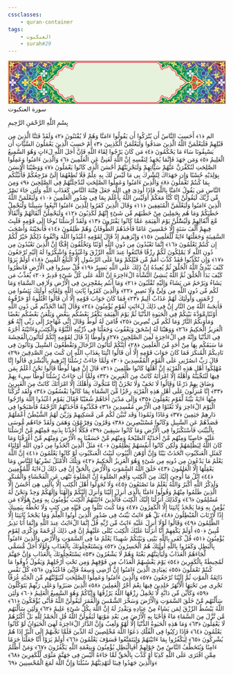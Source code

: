 ```yaml
---
cssclasses:
    - quran-container
tags:
    - العنكبوت
    - surah#29
---
```

<div class="quran-container">
<span class="second-border"></span>
<span class="border"></span>
<div class="head-container">
<img src="https://raw.githubusercontent.com/LORDyyyyy/obsidian-the_quran_vault/main/The%20Quran%20Vault/src/webview/surah_head.png" height=100>
<div class="surah-name">
<span class="surah-name-fnt">سورة العنكبوت</span>
</div>
</div>
<div class="quran-content">
<div class="name-of-god"> <p> بِسْمِ اللَّهِ الرَّحْمَنِ الرَّحِيمِ </p></div>
<p>
<span class="sign" id="f1">الم <span>﴿</span>١<span>﴾</span></span>
<span class="sign" id="f2">أَحَسِبَ النَّاسُ أَن يُتْرَكُوا أَن يَقُولُوا ءَامَنَّا وَهُمْ لَا يُفْتَنُونَ <span>﴿</span>٢<span>﴾</span></span>
<span class="sign" id="f3">وَلَقَدْ فَتَنَّا الَّذِينَ مِن قَبْلِهِمْ فَلَيَعْلَمَنَّ اللَّهُ الَّذِينَ صَدَقُوا وَلَيَعْلَمَنَّ الْكَذِبِينَ <span>﴿</span>٣<span>﴾</span></span>
<span class="sign" id="f4">أَمْ حَسِبَ الَّذِينَ يَعْمَلُونَ السَّئَِّاتِ أَن يَسْبِقُونَا سَاءَ مَا يَحْكُمُونَ <span>﴿</span>٤<span>﴾</span></span>
<span class="sign" id="f5">مَن كَانَ يَرْجُوا لِقَاءَ اللَّهِ فَإِنَّ أَجَلَ اللَّهِ لَءَاتٍ وَهُوَ السَّمِيعُ الْعَلِيمُ <span>﴿</span>٥<span>﴾</span></span>
<span class="sign" id="f6">وَمَن جَهَدَ فَإِنَّمَا يُجَهِدُ لِنَفْسِهِ إِنَّ اللَّهَ لَغَنِىٌّ عَنِ الْعَلَمِينَ <span>﴿</span>٦<span>﴾</span></span>
<span class="sign" id="f7">وَالَّذِينَ ءَامَنُوا وَعَمِلُوا الصَّلِحَتِ لَنُكَفِّرَنَّ عَنْهُمْ سَئَِّاتِهِمْ وَلَنَجْزِيَنَّهُمْ أَحْسَنَ الَّذِى كَانُوا يَعْمَلُونَ <span>﴿</span>٧<span>﴾</span></span>
<span class="sign" id="f8">وَوَصَّيْنَا الْإِنسَنَ بِوَلِدَيْهِ حُسْنًا وَإِن جَهَدَاكَ لِتُشْرِكَ بِى مَا لَيْسَ لَكَ بِهِ عِلْمٌ فَلَا تُطِعْهُمَا إِلَىَّ مَرْجِعُكُمْ فَأُنَبِّئُكُم بِمَا كُنتُمْ تَعْمَلُونَ <span>﴿</span>٨<span>﴾</span></span>
<span class="sign" id="f9">وَالَّذِينَ ءَامَنُوا وَعَمِلُوا الصَّلِحَتِ لَنُدْخِلَنَّهُمْ فِى الصَّلِحِينَ <span>﴿</span>٩<span>﴾</span></span>
<span class="sign" id="f10">وَمِنَ النَّاسِ مَن يَقُولُ ءَامَنَّا بِاللَّهِ فَإِذَا أُوذِىَ فِى اللَّهِ جَعَلَ فِتْنَةَ النَّاسِ كَعَذَابِ اللَّهِ وَلَئِن جَاءَ نَصْرٌ مِّن رَّبِّكَ لَيَقُولُنَّ إِنَّا كُنَّا مَعَكُمْ أَوَلَيْسَ اللَّهُ بِأَعْلَمَ بِمَا فِى صُدُورِ الْعَلَمِينَ <span>﴿</span>١۰<span>﴾</span></span>
<span class="sign" id="f11">وَلَيَعْلَمَنَّ اللَّهُ الَّذِينَ ءَامَنُوا وَلَيَعْلَمَنَّ الْمُنَفِقِينَ <span>﴿</span>١١<span>﴾</span></span>
<span class="sign" id="f12">وَقَالَ الَّذِينَ كَفَرُوا لِلَّذِينَ ءَامَنُوا اتَّبِعُوا سَبِيلَنَا وَلْنَحْمِلْ خَطَيَكُمْ وَمَا هُم بِحَمِلِينَ مِنْ خَطَيَهُم مِّن شَىْءٍ إِنَّهُمْ لَكَذِبُونَ <span>﴿</span>١٢<span>﴾</span></span>
<span class="sign" id="f13">وَلَيَحْمِلُنَّ أَثْقَالَهُمْ وَأَثْقَالًا مَّعَ أَثْقَالِهِمْ وَلَيُسَْٔلُنَّ يَوْمَ الْقِيَمَةِ عَمَّا كَانُوا يَفْتَرُونَ <span>﴿</span>١٣<span>﴾</span></span>
<span class="sign" id="f14">وَلَقَدْ أَرْسَلْنَا نُوحًا إِلَى قَوْمِهِ فَلَبِثَ فِيهِمْ أَلْفَ سَنَةٍ إِلَّا خَمْسِينَ عَامًا فَأَخَذَهُمُ الطُّوفَانُ وَهُمْ ظَلِمُونَ <span>﴿</span>١٤<span>﴾</span></span>
<span class="sign" id="f15">فَأَنجَيْنَهُ وَأَصْحَبَ السَّفِينَةِ وَجَعَلْنَهَا ءَايَةً لِّلْعَلَمِينَ <span>﴿</span>١٥<span>﴾</span></span>
<span class="sign" id="f16">وَإِبْرَهِيمَ إِذْ قَالَ لِقَوْمِهِ اعْبُدُوا اللَّهَ وَاتَّقُوهُ ذَلِكُمْ خَيْرٌ لَّكُمْ إِن كُنتُمْ تَعْلَمُونَ <span>﴿</span>١٦<span>﴾</span></span>
<span class="sign" id="f17">إِنَّمَا تَعْبُدُونَ مِن دُونِ اللَّهِ أَوْثَنًا وَتَخْلُقُونَ إِفْكًا إِنَّ الَّذِينَ تَعْبُدُونَ مِن دُونِ اللَّهِ لَا يَمْلِكُونَ لَكُمْ رِزْقًا فَابْتَغُوا عِندَ اللَّهِ الرِّزْقَ وَاعْبُدُوهُ وَاشْكُرُوا لَهُ إِلَيْهِ تُرْجَعُونَ <span>﴿</span>١٧<span>﴾</span></span>
<span class="sign" id="f18">وَإِن تُكَذِّبُوا فَقَدْ كَذَّبَ أُمَمٌ مِّن قَبْلِكُمْ وَمَا عَلَى الرَّسُولِ إِلَّا الْبَلَغُ الْمُبِينُ <span>﴿</span>١٨<span>﴾</span></span>
<span class="sign" id="f19">أَوَلَمْ يَرَوْا كَيْفَ يُبْدِئُ اللَّهُ الْخَلْقَ ثُمَّ يُعِيدُهُ إِنَّ ذَلِكَ عَلَى اللَّهِ يَسِيرٌ <span>﴿</span>١٩<span>﴾</span></span>
<span class="sign" id="f20">قُلْ سِيرُوا فِى الْأَرْضِ فَانظُرُوا كَيْفَ بَدَأَ الْخَلْقَ ثُمَّ اللَّهُ يُنشِئُ النَّشْأَةَ الْءَاخِرَةَ إِنَّ اللَّهَ عَلَى كُلِّ شَىْءٍ قَدِيرٌ <span>﴿</span>٢۰<span>﴾</span></span>
<span class="sign" id="f21">يُعَذِّبُ مَن يَشَاءُ وَيَرْحَمُ مَن يَشَاءُ وَإِلَيْهِ تُقْلَبُونَ <span>﴿</span>٢١<span>﴾</span></span>
<span class="sign" id="f22">وَمَا أَنتُم بِمُعْجِزِينَ فِى الْأَرْضِ وَلَا فِى السَّمَاءِ وَمَا لَكُم مِّن دُونِ اللَّهِ مِن وَلِىٍّ وَلَا نَصِيرٍ <span>﴿</span>٢٢<span>﴾</span></span>
<span class="sign" id="f23">وَالَّذِينَ كَفَرُوا بَِٔايَتِ اللَّهِ وَلِقَائِهِ أُولَئِكَ يَئِسُوا مِن رَّحْمَتِى وَأُولَئِكَ لَهُمْ عَذَابٌ أَلِيمٌ <span>﴿</span>٢٣<span>﴾</span></span>
<span class="sign" id="f24">فَمَا كَانَ جَوَابَ قَوْمِهِ إِلَّا أَن قَالُوا اقْتُلُوهُ أَوْ حَرِّقُوهُ فَأَنجَىهُ اللَّهُ مِنَ النَّارِ إِنَّ فِى ذَلِكَ لَءَايَتٍ لِّقَوْمٍ يُؤْمِنُونَ <span>﴿</span>٢٤<span>﴾</span></span>
<span class="sign" id="f25">وَقَالَ إِنَّمَا اتَّخَذْتُم مِّن دُونِ اللَّهِ أَوْثَنًا مَّوَدَّةَ بَيْنِكُمْ فِى الْحَيَوةِ الدُّنْيَا ثُمَّ يَوْمَ الْقِيَمَةِ يَكْفُرُ بَعْضُكُم بِبَعْضٍ وَيَلْعَنُ بَعْضُكُم بَعْضًا وَمَأْوَىكُمُ النَّارُ وَمَا لَكُم مِّن نَّصِرِينَ <span>﴿</span>٢٥<span>﴾</span></span>
<span class="sign" id="f26">فََٔامَنَ لَهُ لُوطٌ وَقَالَ إِنِّى مُهَاجِرٌ إِلَى رَبِّى إِنَّهُ هُوَ الْعَزِيزُ الْحَكِيمُ <span>﴿</span>٢٦<span>﴾</span></span>
<span class="sign" id="f27">وَوَهَبْنَا لَهُ إِسْحَقَ وَيَعْقُوبَ وَجَعَلْنَا فِى ذُرِّيَّتِهِ النُّبُوَّةَ وَالْكِتَبَ وَءَاتَيْنَهُ أَجْرَهُ فِى الدُّنْيَا وَإِنَّهُ فِى الْءَاخِرَةِ لَمِنَ الصَّلِحِينَ <span>﴿</span>٢٧<span>﴾</span></span>
<span class="sign" id="f28">وَلُوطًا إِذْ قَالَ لِقَوْمِهِ إِنَّكُمْ لَتَأْتُونَ الْفَحِشَةَ مَا سَبَقَكُم بِهَا مِنْ أَحَدٍ مِّنَ الْعَلَمِينَ <span>﴿</span>٢٨<span>﴾</span></span>
<span class="sign" id="f29">أَئِنَّكُمْ لَتَأْتُونَ الرِّجَالَ وَتَقْطَعُونَ السَّبِيلَ وَتَأْتُونَ فِى نَادِيكُمُ الْمُنكَرَ فَمَا كَانَ جَوَابَ قَوْمِهِ إِلَّا أَن قَالُوا ائْتِنَا بِعَذَابِ اللَّهِ إِن كُنتَ مِنَ الصَّدِقِينَ <span>﴿</span>٢٩<span>﴾</span></span>
<span class="sign" id="f30">قَالَ رَبِّ انصُرْنِى عَلَى الْقَوْمِ الْمُفْسِدِينَ <span>﴿</span>٣۰<span>﴾</span></span>
<span class="sign" id="f31">وَلَمَّا جَاءَتْ رُسُلُنَا إِبْرَهِيمَ بِالْبُشْرَى قَالُوا إِنَّا مُهْلِكُوا أَهْلِ هَذِهِ الْقَرْيَةِ إِنَّ أَهْلَهَا كَانُوا ظَلِمِينَ <span>﴿</span>٣١<span>﴾</span></span>
<span class="sign" id="f32">قَالَ إِنَّ فِيهَا لُوطًا قَالُوا نَحْنُ أَعْلَمُ بِمَن فِيهَا لَنُنَجِّيَنَّهُ وَأَهْلَهُ إِلَّا امْرَأَتَهُ كَانَتْ مِنَ الْغَبِرِينَ <span>﴿</span>٣٢<span>﴾</span></span>
<span class="sign" id="f33">وَلَمَّا أَن جَاءَتْ رُسُلُنَا لُوطًا سِىءَ بِهِمْ وَضَاقَ بِهِمْ ذَرْعًا وَقَالُوا لَا تَخَفْ وَلَا تَحْزَنْ إِنَّا مُنَجُّوكَ وَأَهْلَكَ إِلَّا امْرَأَتَكَ كَانَتْ مِنَ الْغَبِرِينَ <span>﴿</span>٣٣<span>﴾</span></span>
<span class="sign" id="f34">إِنَّا مُنزِلُونَ عَلَى أَهْلِ هَذِهِ الْقَرْيَةِ رِجْزًا مِّنَ السَّمَاءِ بِمَا كَانُوا يَفْسُقُونَ <span>﴿</span>٣٤<span>﴾</span></span>
<span class="sign" id="f35">وَلَقَد تَّرَكْنَا مِنْهَا ءَايَةً بَيِّنَةً لِّقَوْمٍ يَعْقِلُونَ <span>﴿</span>٣٥<span>﴾</span></span>
<span class="sign" id="f36">وَإِلَى مَدْيَنَ أَخَاهُمْ شُعَيْبًا فَقَالَ يَقَوْمِ اعْبُدُوا اللَّهَ وَارْجُوا الْيَوْمَ الْءَاخِرَ وَلَا تَعْثَوْا فِى الْأَرْضِ مُفْسِدِينَ <span>﴿</span>٣٦<span>﴾</span></span>
<span class="sign" id="f37">فَكَذَّبُوهُ فَأَخَذَتْهُمُ الرَّجْفَةُ فَأَصْبَحُوا فِى دَارِهِمْ جَثِمِينَ <span>﴿</span>٣٧<span>﴾</span></span>
<span class="sign" id="f38">وَعَادًا وَثَمُودَا وَقَد تَّبَيَّنَ لَكُم مِّن مَّسَكِنِهِمْ وَزَيَّنَ لَهُمُ الشَّيْطَنُ أَعْمَلَهُمْ فَصَدَّهُمْ عَنِ السَّبِيلِ وَكَانُوا مُسْتَبْصِرِينَ <span>﴿</span>٣٨<span>﴾</span></span>
<span class="sign" id="f39">وَقَرُونَ وَفِرْعَوْنَ وَهَمَنَ وَلَقَدْ جَاءَهُم مُّوسَى بِالْبَيِّنَتِ فَاسْتَكْبَرُوا فِى الْأَرْضِ وَمَا كَانُوا سَبِقِينَ <span>﴿</span>٣٩<span>﴾</span></span>
<span class="sign" id="f40">فَكُلًّا أَخَذْنَا بِذَنبِهِ فَمِنْهُم مَّنْ أَرْسَلْنَا عَلَيْهِ حَاصِبًا وَمِنْهُم مَّنْ أَخَذَتْهُ الصَّيْحَةُ وَمِنْهُم مَّنْ خَسَفْنَا بِهِ الْأَرْضَ وَمِنْهُم مَّنْ أَغْرَقْنَا وَمَا كَانَ اللَّهُ لِيَظْلِمَهُمْ وَلَكِن كَانُوا أَنفُسَهُمْ يَظْلِمُونَ <span>﴿</span>٤۰<span>﴾</span></span>
<span class="sign" id="f41">مَثَلُ الَّذِينَ اتَّخَذُوا مِن دُونِ اللَّهِ أَوْلِيَاءَ كَمَثَلِ الْعَنكَبُوتِ اتَّخَذَتْ بَيْتًا وَإِنَّ أَوْهَنَ الْبُيُوتِ لَبَيْتُ الْعَنكَبُوتِ لَوْ كَانُوا يَعْلَمُونَ <span>﴿</span>٤١<span>﴾</span></span>
<span class="sign" id="f42">إِنَّ اللَّهَ يَعْلَمُ مَا يَدْعُونَ مِن دُونِهِ مِن شَىْءٍ وَهُوَ الْعَزِيزُ الْحَكِيمُ <span>﴿</span>٤٢<span>﴾</span></span>
<span class="sign" id="f43">وَتِلْكَ الْأَمْثَلُ نَضْرِبُهَا لِلنَّاسِ وَمَا يَعْقِلُهَا إِلَّا الْعَلِمُونَ <span>﴿</span>٤٣<span>﴾</span></span>
<span class="sign" id="f44">خَلَقَ اللَّهُ السَّمَوَتِ وَالْأَرْضَ بِالْحَقِّ إِنَّ فِى ذَلِكَ لَءَايَةً لِّلْمُؤْمِنِينَ <span>﴿</span>٤٤<span>﴾</span></span>
<span class="sign" id="f45">اتْلُ مَا أُوحِىَ إِلَيْكَ مِنَ الْكِتَبِ وَأَقِمِ الصَّلَوةَ إِنَّ الصَّلَوةَ تَنْهَى عَنِ الْفَحْشَاءِ وَالْمُنكَرِ وَلَذِكْرُ اللَّهِ أَكْبَرُ وَاللَّهُ يَعْلَمُ مَا تَصْنَعُونَ <span>﴿</span>٤٥<span>﴾</span></span>
<span class="sign" id="f46">وَلَا تُجَدِلُوا أَهْلَ الْكِتَبِ إِلَّا بِالَّتِى هِىَ أَحْسَنُ إِلَّا الَّذِينَ ظَلَمُوا مِنْهُمْ وَقُولُوا ءَامَنَّا بِالَّذِى أُنزِلَ إِلَيْنَا وَأُنزِلَ إِلَيْكُمْ وَإِلَهُنَا وَإِلَهُكُمْ وَحِدٌ وَنَحْنُ لَهُ مُسْلِمُونَ <span>﴿</span>٤٦<span>﴾</span></span>
<span class="sign" id="f47">وَكَذَلِكَ أَنزَلْنَا إِلَيْكَ الْكِتَبَ فَالَّذِينَ ءَاتَيْنَهُمُ الْكِتَبَ يُؤْمِنُونَ بِهِ وَمِنْ هَؤُلَاءِ مَن يُؤْمِنُ بِهِ وَمَا يَجْحَدُ بَِٔايَتِنَا إِلَّا الْكَفِرُونَ <span>﴿</span>٤٧<span>﴾</span></span>
<span class="sign" id="f48">وَمَا كُنتَ تَتْلُوا مِن قَبْلِهِ مِن كِتَبٍ وَلَا تَخُطُّهُ بِيَمِينِكَ إِذًا لَّارْتَابَ الْمُبْطِلُونَ <span>﴿</span>٤٨<span>﴾</span></span>
<span class="sign" id="f49">بَلْ هُوَ ءَايَتٌ بَيِّنَتٌ فِى صُدُورِ الَّذِينَ أُوتُوا الْعِلْمَ وَمَا يَجْحَدُ بَِٔايَتِنَا إِلَّا الظَّلِمُونَ <span>﴿</span>٤٩<span>﴾</span></span>
<span class="sign" id="f50">وَقَالُوا لَوْلَا أُنزِلَ عَلَيْهِ ءَايَتٌ مِّن رَّبِّهِ قُلْ إِنَّمَا الْءَايَتُ عِندَ اللَّهِ وَإِنَّمَا أَنَا نَذِيرٌ مُّبِينٌ <span>﴿</span>٥۰<span>﴾</span></span>
<span class="sign" id="f51">أَوَلَمْ يَكْفِهِمْ أَنَّا أَنزَلْنَا عَلَيْكَ الْكِتَبَ يُتْلَى عَلَيْهِمْ إِنَّ فِى ذَلِكَ لَرَحْمَةً وَذِكْرَى لِقَوْمٍ يُؤْمِنُونَ <span>﴿</span>٥١<span>﴾</span></span>
<span class="sign" id="f52">قُلْ كَفَى بِاللَّهِ بَيْنِى وَبَيْنَكُمْ شَهِيدًا يَعْلَمُ مَا فِى السَّمَوَتِ وَالْأَرْضِ وَالَّذِينَ ءَامَنُوا بِالْبَطِلِ وَكَفَرُوا بِاللَّهِ أُولَئِكَ هُمُ الْخَسِرُونَ <span>﴿</span>٥٢<span>﴾</span></span>
<span class="sign" id="f53">وَيَسْتَعْجِلُونَكَ بِالْعَذَابِ وَلَوْلَا أَجَلٌ مُّسَمًّى لَّجَاءَهُمُ الْعَذَابُ وَلَيَأْتِيَنَّهُم بَغْتَةً وَهُمْ لَا يَشْعُرُونَ <span>﴿</span>٥٣<span>﴾</span></span>
<span class="sign" id="f54">يَسْتَعْجِلُونَكَ بِالْعَذَابِ وَإِنَّ جَهَنَّمَ لَمُحِيطَةٌ بِالْكَفِرِينَ <span>﴿</span>٥٤<span>﴾</span></span>
<span class="sign" id="f55">يَوْمَ يَغْشَىهُمُ الْعَذَابُ مِن فَوْقِهِمْ وَمِن تَحْتِ أَرْجُلِهِمْ وَيَقُولُ ذُوقُوا مَا كُنتُمْ تَعْمَلُونَ <span>﴿</span>٥٥<span>﴾</span></span>
<span class="sign" id="f56">يَعِبَادِىَ الَّذِينَ ءَامَنُوا إِنَّ أَرْضِى وَسِعَةٌ فَإِيَّىَ فَاعْبُدُونِ <span>﴿</span>٥٦<span>﴾</span></span>
<span class="sign" id="f57">كُلُّ نَفْسٍ ذَائِقَةُ الْمَوْتِ ثُمَّ إِلَيْنَا تُرْجَعُونَ <span>﴿</span>٥٧<span>﴾</span></span>
<span class="sign" id="f58">وَالَّذِينَ ءَامَنُوا وَعَمِلُوا الصَّلِحَتِ لَنُبَوِّئَنَّهُم مِّنَ الْجَنَّةِ غُرَفًا تَجْرِى مِن تَحْتِهَا الْأَنْهَرُ خَلِدِينَ فِيهَا نِعْمَ أَجْرُ الْعَمِلِينَ <span>﴿</span>٥٨<span>﴾</span></span>
<span class="sign" id="f59">الَّذِينَ صَبَرُوا وَعَلَى رَبِّهِمْ يَتَوَكَّلُونَ <span>﴿</span>٥٩<span>﴾</span></span>
<span class="sign" id="f60">وَكَأَيِّن مِّن دَابَّةٍ لَّا تَحْمِلُ رِزْقَهَا اللَّهُ يَرْزُقُهَا وَإِيَّاكُمْ وَهُوَ السَّمِيعُ الْعَلِيمُ <span>﴿</span>٦۰<span>﴾</span></span>
<span class="sign" id="f61">وَلَئِن سَأَلْتَهُم مَّنْ خَلَقَ السَّمَوَتِ وَالْأَرْضَ وَسَخَّرَ الشَّمْسَ وَالْقَمَرَ لَيَقُولُنَّ اللَّهُ فَأَنَّى يُؤْفَكُونَ <span>﴿</span>٦١<span>﴾</span></span>
<span class="sign" id="f62">اللَّهُ يَبْسُطُ الرِّزْقَ لِمَن يَشَاءُ مِنْ عِبَادِهِ وَيَقْدِرُ لَهُ إِنَّ اللَّهَ بِكُلِّ شَىْءٍ عَلِيمٌ <span>﴿</span>٦٢<span>﴾</span></span>
<span class="sign" id="f63">وَلَئِن سَأَلْتَهُم مَّن نَّزَّلَ مِنَ السَّمَاءِ مَاءً فَأَحْيَا بِهِ الْأَرْضَ مِن بَعْدِ مَوْتِهَا لَيَقُولُنَّ اللَّهُ قُلِ الْحَمْدُ لِلَّهِ بَلْ أَكْثَرُهُمْ لَا يَعْقِلُونَ <span>﴿</span>٦٣<span>﴾</span></span>
<span class="sign" id="f64">وَمَا هَذِهِ الْحَيَوةُ الدُّنْيَا إِلَّا لَهْوٌ وَلَعِبٌ وَإِنَّ الدَّارَ الْءَاخِرَةَ لَهِىَ الْحَيَوَانُ لَوْ كَانُوا يَعْلَمُونَ <span>﴿</span>٦٤<span>﴾</span></span>
<span class="sign" id="f65">فَإِذَا رَكِبُوا فِى الْفُلْكِ دَعَوُا اللَّهَ مُخْلِصِينَ لَهُ الدِّينَ فَلَمَّا نَجَّىهُمْ إِلَى الْبَرِّ إِذَا هُمْ يُشْرِكُونَ <span>﴿</span>٦٥<span>﴾</span></span>
<span class="sign" id="f66">لِيَكْفُرُوا بِمَا ءَاتَيْنَهُمْ وَلِيَتَمَتَّعُوا فَسَوْفَ يَعْلَمُونَ <span>﴿</span>٦٦<span>﴾</span></span>
<span class="sign" id="f67">أَوَلَمْ يَرَوْا أَنَّا جَعَلْنَا حَرَمًا ءَامِنًا وَيُتَخَطَّفُ النَّاسُ مِنْ حَوْلِهِمْ أَفَبِالْبَطِلِ يُؤْمِنُونَ وَبِنِعْمَةِ اللَّهِ يَكْفُرُونَ <span>﴿</span>٦٧<span>﴾</span></span>
<span class="sign" id="f68">وَمَنْ أَظْلَمُ مِمَّنِ افْتَرَى عَلَى اللَّهِ كَذِبًا أَوْ كَذَّبَ بِالْحَقِّ لَمَّا جَاءَهُ أَلَيْسَ فِى جَهَنَّمَ مَثْوًى لِّلْكَفِرِينَ <span>﴿</span>٦٨<span>﴾</span></span>
<span class="sign" id="f69">وَالَّذِينَ جَهَدُوا فِينَا لَنَهْدِيَنَّهُمْ سُبُلَنَا وَإِنَّ اللَّهَ لَمَعَ الْمُحْسِنِينَ <span>﴿</span>٦٩<span>﴾</span></span>

</p>
</div>
<span class="border" style="margin-top:25px;"></span>
<span class="second-border-bottom"></span>
</div>
